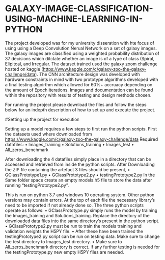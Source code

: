 # GALAXY-IMAGE-CLASSIFICATION-USING-MACHINE-LEARNING-IN-PYTHON

The project developed was for my university disseration with hte focus of using using a Deep Convolution Nerual Network on a set of galaxy images. The galaxy images are classified using a weighted probability distribution of 37 decisions which ditctate whether an image is of a type of class (Spiral, Elipitcal, and Irregular. The dataset trained used the galaxy zoom challenge hosted on kaggle (https://www.kaggle.com/c/galaxy-zoo-the-galaxy-challenge/data). The CNN architecture design was developed with hardware constraints in mind with two prototype algorithms developed with a final testing algoirthm which allowed for 60%+ accruacy depending on the amount of Epoch iterations. Images and documentation can be found within the repository with results of testing and design methods chosen.

For running the project please download the files and follow the steps below for an indepth description of how to set up and execute  the project.


#Setting up the project for execution

Setting up a model requires a few steps to first run the python scripts. First the datasets used where downloaded from
 https://www.kaggle.com/c/galaxy-zoo-the-galaxy-challenge/data 
Required datafiles: 
•	Images_training
•	Solutions_training
•	Images_test
•	All_zeros_benchmark 

After downloading the 4 datafiles simply place in a directory that can be accessed and retrieved from inside the python scripts.
After Downloading the ZIP file containing the artefact 3 files should be present,
•	GClassPrototype1.py
•	GClassPrototype2.py
•	testingPrototype2.py
In the Same folder space create an empty models.h5 file to store the data after running “testingPrototype2.py”.

This is run on python 3.7 and windows 10 operating system. Other python versions may contain errors. At the top of each file the necessary library’s need to be imported if not already done so. The three python scripts operate as follows:
•	GClassPrototype.py simply runs the model by training the Images_training and Solutions_training. Replace the directory of the downloaded data files into the same directory’s present in the python script.
•	GClassPrototype2.py must be run to train the models training and validation weights the H5PY file.
•	After these have been trained the testingPrototype2.py script can be run on testing data. Make sure to change the test directory to Images_test directory.
•	Make sure  to All_zeros_benchmark directory is correct. 
If any further testing is needed for the testingPrototype.py new empty H5PY files are needed.
